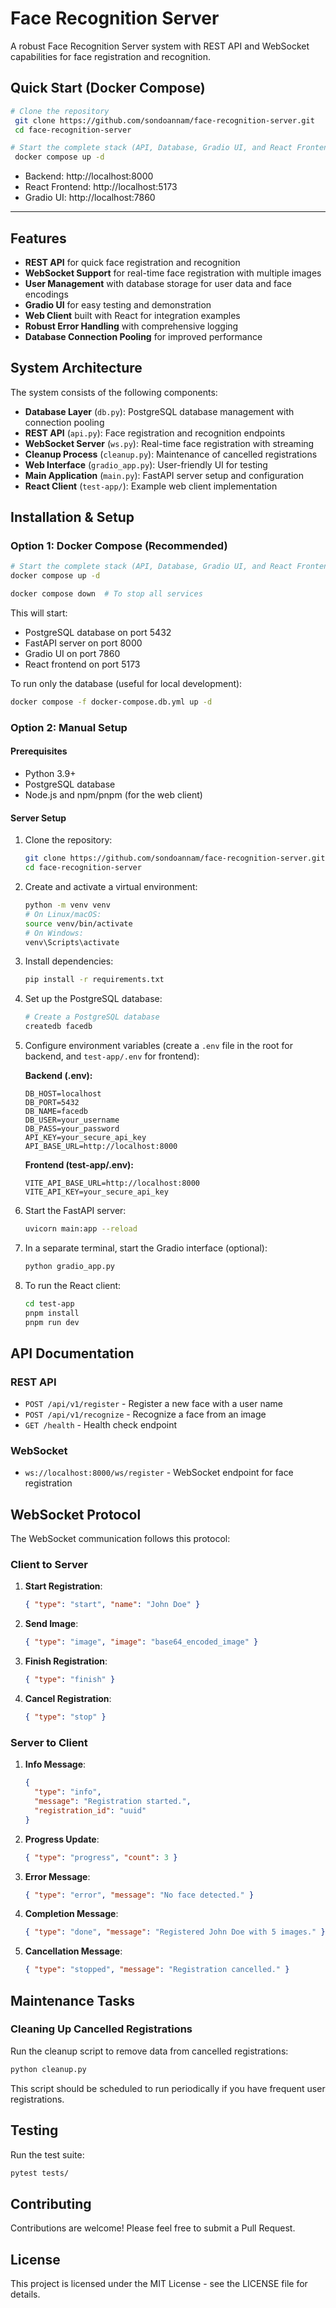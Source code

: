 # Face Recognition Server

A robust Face Recognition Server system with REST API and WebSocket capabilities for face registration and recognition.

## Quick Start (Docker Compose)

```bash
# Clone the repository
 git clone https://github.com/sondoannam/face-recognition-server.git
 cd face-recognition-server

# Start the complete stack (API, Database, Gradio UI, and React Frontend)
 docker compose up -d
```

- Backend: http://localhost:8000
- React Frontend: http://localhost:5173
- Gradio UI: http://localhost:7860

---

## Features

- **REST API** for quick face registration and recognition
- **WebSocket Support** for real-time face registration with multiple images
- **User Management** with database storage for user data and face encodings
- **Gradio UI** for easy testing and demonstration
- **Web Client** built with React for integration examples
- **Robust Error Handling** with comprehensive logging
- **Database Connection Pooling** for improved performance

## System Architecture

The system consists of the following components:

- **Database Layer** (`db.py`): PostgreSQL database management with connection pooling
- **REST API** (`api.py`): Face registration and recognition endpoints
- **WebSocket Server** (`ws.py`): Real-time face registration with streaming
- **Cleanup Process** (`cleanup.py`): Maintenance of cancelled registrations
- **Web Interface** (`gradio_app.py`): User-friendly UI for testing
- **Main Application** (`main.py`): FastAPI server setup and configuration
- **React Client** (`test-app/`): Example web client implementation

## Installation & Setup

### Option 1: Docker Compose (Recommended)

```bash
# Start the complete stack (API, Database, Gradio UI, and React Frontend)
docker compose up -d

docker compose down  # To stop all services
```

This will start:

- PostgreSQL database on port 5432
- FastAPI server on port 8000
- Gradio UI on port 7860
- React frontend on port 5173

To run only the database (useful for local development):

```bash
docker compose -f docker-compose.db.yml up -d
```

### Option 2: Manual Setup

#### Prerequisites

- Python 3.9+
- PostgreSQL database
- Node.js and npm/pnpm (for the web client)

#### Server Setup

1. Clone the repository:

   ```bash
   git clone https://github.com/sondoannam/face-recognition-server.git
   cd face-recognition-server
   ```

2. Create and activate a virtual environment:

   ```bash
   python -m venv venv
   # On Linux/macOS:
   source venv/bin/activate
   # On Windows:
   venv\Scripts\activate
   ```

3. Install dependencies:

   ```bash
   pip install -r requirements.txt
   ```

4. Set up the PostgreSQL database:

   ```bash
   # Create a PostgreSQL database
   createdb facedb
   ```

5. Configure environment variables (create a `.env` file in the root for backend, and `test-app/.env` for frontend):

   **Backend (.env):**
   ```
   DB_HOST=localhost
   DB_PORT=5432
   DB_NAME=facedb
   DB_USER=your_username
   DB_PASS=your_password
   API_KEY=your_secure_api_key
   API_BASE_URL=http://localhost:8000
   ```
   **Frontend (test-app/.env):**
   ```
   VITE_API_BASE_URL=http://localhost:8000
   VITE_API_KEY=your_secure_api_key
   ```

6. Start the FastAPI server:

   ```bash
   uvicorn main:app --reload
   ```

7. In a separate terminal, start the Gradio interface (optional):

   ```bash
   python gradio_app.py
   ```

8. To run the React client:
   ```bash
   cd test-app
   pnpm install
   pnpm run dev
   ```

## API Documentation

### REST API

- `POST /api/v1/register` - Register a new face with a user name
- `POST /api/v1/recognize` - Recognize a face from an image
- `GET /health` - Health check endpoint

### WebSocket

- `ws://localhost:8000/ws/register` - WebSocket endpoint for face registration

## WebSocket Protocol

The WebSocket communication follows this protocol:

### Client to Server

1. **Start Registration**:

   ```json
   { "type": "start", "name": "John Doe" }
   ```

2. **Send Image**:

   ```json
   { "type": "image", "image": "base64_encoded_image" }
   ```

3. **Finish Registration**:

   ```json
   { "type": "finish" }
   ```

4. **Cancel Registration**:
   ```json
   { "type": "stop" }
   ```

### Server to Client

1. **Info Message**:

   ```json
   {
     "type": "info",
     "message": "Registration started.",
     "registration_id": "uuid"
   }
   ```

2. **Progress Update**:

   ```json
   { "type": "progress", "count": 3 }
   ```

3. **Error Message**:

   ```json
   { "type": "error", "message": "No face detected." }
   ```

4. **Completion Message**:

   ```json
   { "type": "done", "message": "Registered John Doe with 5 images." }
   ```

5. **Cancellation Message**:
   ```json
   { "type": "stopped", "message": "Registration cancelled." }
   ```

## Maintenance Tasks

### Cleaning Up Cancelled Registrations

Run the cleanup script to remove data from cancelled registrations:

```bash
python cleanup.py
```

This script should be scheduled to run periodically if you have frequent user registrations.

## Testing

Run the test suite:

```bash
pytest tests/
```

## Contributing

Contributions are welcome! Please feel free to submit a Pull Request.

## License

This project is licensed under the MIT License - see the LICENSE file for details.

